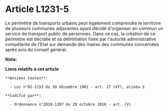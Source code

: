 # Article L1231-5

Le périmètre de transports urbains peut également comprendre le territoire de plusieurs communes adjacentes ayant décidé
d'organiser en commun un service de transport public de personnes. Dans ce cas, la création de ce périmètre est décidée et sa
délimitation fixée par l'autorité administrative compétente de l'Etat sur demande des maires des communes concernées après
avis du conseil général.

**Nota:**



**Liens relatifs à cet article**

	**Anciens textes**:

	  - Loi n°82-1153 du 30 décembre 1982 - art. 27 (VT), alinéa 3

	**Codifié par**:

	  - Ordonnance n°2010-1307 du 28 octobre 2010 - art. (V)
